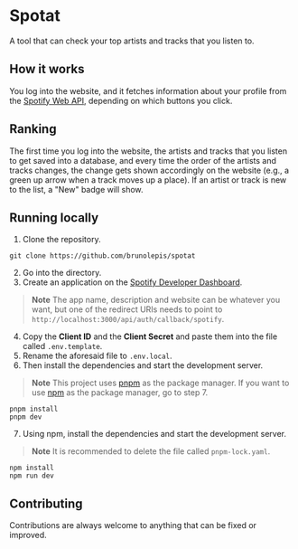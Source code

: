 # Spotat

A tool that can check your top artists and tracks that you listen to.

## How it works

You log into the website, and it fetches information about your profile from the [Spotify Web API](https://developer.spotify.com/), depending on which buttons you click.

## Ranking

The first time you log into the website, the artists and tracks that you listen to get saved into a database, and every time the order of the artists and tracks changes, the change gets shown accordingly on the website (e.g., a green up arrow when a track moves up a place). If an artist or track is new to the list, a "New" badge will show.

## Running locally

1. Clone the repository.

```
git clone https://github.com/brunolepis/spotat
```

2. Go into the directory.
3. Create an application on the [Spotify Developer Dashboard](https://developer.spotify.com/dashboard).
> **Note** The app name, description and website can be whatever you want, but one of the redirect URIs needs to point to `http://localhost:3000/api/auth/callback/spotify`.

4. Copy the **Client ID** and the **Client Secret** and paste them into the file called `.env.template`.
5. Rename the aforesaid file to `.env.local`.
6. Then install the dependencies and start the development server.

> **Note** This project uses [pnpm](https://pnpm.io) as the package manager. If you want to use [npm](https://docs.npmjs.com/downloading-and-installing-node-js-and-npm) as the package manager, go to step 7.

```
pnpm install
pnpm dev
```

7. Using npm, install the dependencies and start the development server.

> **Note** It is recommended to delete the file called `pnpm-lock.yaml`.

```
npm install
npm run dev
```

## Contributing

Contributions are always welcome to anything that can be fixed or improved.
